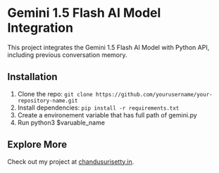 # Gemini 1.5 Flash AI Model Integration

This project integrates the Gemini 1.5 Flash AI Model with Python API, including previous conversation memory.

## Installation

1. Clone the repo: `git clone https://github.com/yourusername/your-repository-name.git`
2. Install dependencies: `pip install -r requirements.txt`
3. Create a environement variable that has full path of gemini.py
4. Run python3 $varuable_name

## Explore More

Check out my project at [chandusurisetty.in](https://chandusurisetty.in).
